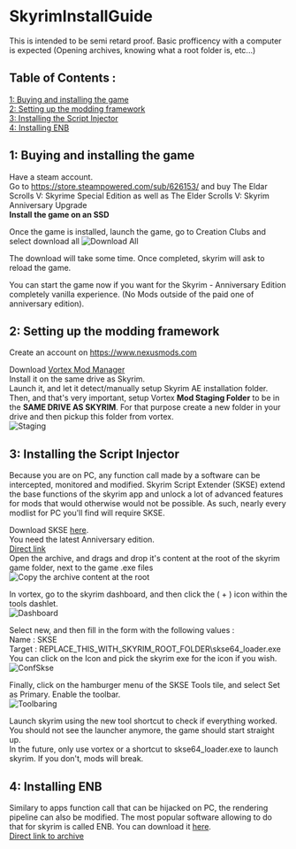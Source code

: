 # SkyrimInstallGuide

This is intended to be semi retard proof. Basic profficency with a computer is expected (Opening archives, knowing what a root folder is, etc...)        

## Table of Contents : 

[1: Buying and installing the game](#1-buying-and-installing-the-game)                
[2: Setting up the modding framework](#2-setting-up-the-modding-framework)                     
[3: Installing the Script Injector](#3-installing-the-script-injector)         
[4: Installing ENB](#4-installing-enb)         

## 1: Buying and installing the game 
  
Have a steam account.           
Go to https://store.steampowered.com/sub/626153/ and buy The Eldar Scrolls V: Skyrime Special Edition as well as The Elder Scrolls V: Skyrim Anniversary Upgrade                    
**Install the game on an SSD**                

Once the game is installed, launch the game, go to Creation Clubs and select download all 
![Download All](https://drive.google.com/uc?id=1c2pkRK_YGjiiyhdU9AbFUL07AfdAriTz)

The download will take some time. Once completed, skyrim will ask to reload the game.

You can start the game now if you want for the Skyrim - Anniversary Edition completely vanilla experience. (No Mods outside of the paid one of anniversary edition).

## 2: Setting up the modding framework   
   
Create an account on https://www.nexusmods.com   
   
Download [Vortex Mod Manager](https://www.nexusmods.com/about/vortex/)                
Install it on the same drive as Skyrim.                
Launch it, and let it detect/manually setup Skyrim AE installation folder.              
Then, and that's very important, setup Vortex **Mod Staging Folder** to be in the **SAME DRIVE AS SKYRIM**. For that purpose create a new folder in your drive and then pickup this folder from vortex.                  
![Staging](https://drive.google.com/uc?id=17AtbueW7tl3KlcUvmdQDSgT4kxxEJyKD)

## 3: Installing the Script Injector
    
Because you are on PC, any function call made by a software can be intercepted, monitored and modified. Skyrim Script Extender (SKSE) extend the base functions of the skyrim app and unlock a lot of advanced features for mods that would otherwise would not be possible. As such, nearly every modlist for PC you'll find will require SKSE.       
       
Download SKSE [here](https://skse.silverlock.org).            
You need the latest Anniversary edition.        
[Direct link](https://skse.silverlock.org/beta/skse64_2_02_03.7z)                
Open the archive, and drags and drop it's content at the root of the skyrim game folder, next to the game .exe files     
![Copy the archive content at the root](https://drive.google.com/uc?id=1wZX5SRcOzTWviEByDnZCX9dxjhzVz4EV)      

In vortex, go to the skyrim dashboard, and then click the ( + ) icon within the tools dashlet.            
![Dashboard](https://drive.google.com/uc?id=16s83ZzmYv31P-U0cxbYJbuAB5fz2FAZf)    

Select new, and then fill in the form with the following values :             
Name : SKSE                  
Target : REPLACE_THIS_WITH_SKYRIM_ROOT_FOLDER\skse64_loader.exe                        
You can click on the Icon and pick the skyrim exe for the icon if you wish.                          
![ConfSkse](https://drive.google.com/uc?id=1CqydznTW5Pcw3rRhvvSQvm4LQxZDZJzT)              
              
Finally, click on the hamburger menu of the SKSE Tools tile, and select Set as Primary. Enable the toolbar.  
 ![Toolbaring](https://drive.google.com/uc?id=1epVnqroHlj2hHAV0vA6uPGfS-mftvTql)        

Launch skyrim using the new tool shortcut to check if everything worked. You should not see the launcher anymore, the game should start straight up.          
In the future, only use vortex or a shortcut to skse64_loader.exe to launch skyrim. If you don't, mods will break.            
           
## 4: Installing ENB   
   
Similary to apps function call that can be hijacked on PC, the rendering pipeline can also be modified. 
The most popular software allowing to do that for skyrim is called ENB. You can download it [here](http://enbdev.com/download_mod_tesskyrimse.html).     
[Direct link to archive]([http://enbdev.com/download_mod_tesskyrimse.html](http://enbdev.com/enbseries_skyrimse_v0494.zip)http://enbdev.com/enbseries_skyrimse_v0494.zip)
            

